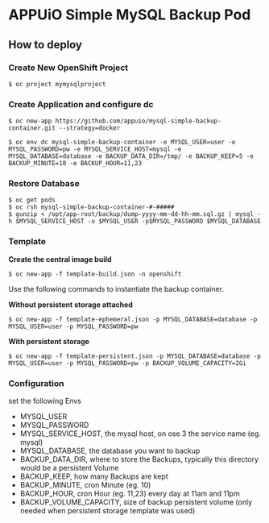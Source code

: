 # APPUiO Simple MySQL Backup Pod


## How to deploy

### Create New OpenShift Project
```
$ oc project mymysqlproject
```

### Create Application and configure dc
```
$ oc new-app https://github.com/appuio/mysql-simple-backup-container.git --strategy=docker

$ oc env dc mysql-simple-backup-container -e MYSQL_USER=user -e MYSQL_PASSWORD=pw -e MYSQL_SERVICE_HOST=mysql -e MYSQL_DATABASE=database -e BACKUP_DATA_DIR=/tmp/ -e BACKUP_KEEP=5 -e BACKUP_MINUTE=10 -e BACKUP_HOUR=11,23
```

### Restore Database
```
$ oc get pods
$ oc rsh mysql-simple-backup-container-#-#####
$ gunzip < /opt/app-root/backup/dump-yyyy-mm-dd-hh-mm.sql.gz | mysql -h $MYSQL_SERVICE_HOST -u $MYSQL_USER -p$MYSQL_PASSWORD $MYSQL_DATABASE
```

### Template

**Create the central image build**
```
$ oc new-app -f template-build.json -n openshift
```

Use the following commands to instantiate the backup container.

**Without persistent storage attached**
```
$ oc new-app -f template-ephemeral.json -p MYSQL_DATABASE=database -p MYSQL_USER=user -p MYSQL_PASSWORD=pw

```

**With persistent storage**
```
$ oc new-app -f template-persistent.json -p MYSQL_DATABASE=database -p MYSQL_USER=user -p MYSQL_PASSWORD=pw -p BACKUP_VOLUME_CAPACITY=2Gi

```


### Configuration

set the following Envs

* MYSQL_USER
* MYSQL_PASSWORD
* MYSQL_SERVICE_HOST, the mysql host, on ose 3 the service name (eg. mysql)
* MYSQL_DATABASE, the database you want to backup
* BACKUP_DATA_DIR, where to store the Backups, typically this directory would be a persistent Volume
* BACKUP_KEEP, how many Backups are kept
* BACKUP_MINUTE, cron Minute (eg. 10)
* BACKUP_HOUR, cron Hour (eg. 11,23) every day at 11am and 11pm
* BACKUP_VOLUME_CAPACITY, size of backup persistent volume (only needed when persistent storage template was used)
